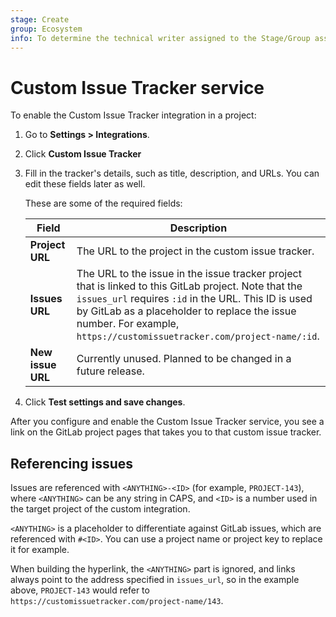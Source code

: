 ```yaml
---
stage: Create
group: Ecosystem
info: To determine the technical writer assigned to the Stage/Group associated with this page, see https://about.gitlab.com/handbook/engineering/ux/technical-writing/#assignments
---
```


# Custom Issue Tracker service

To enable the Custom Issue Tracker integration in a project:

1. Go to **Settings > Integrations**.
1. Click **Custom Issue Tracker**
1. Fill in the tracker's details, such as title, description, and URLs.
   You can edit these fields later as well.

   These are some of the required fields:

   | Field           | Description |
   | --------------- | ----------- |
   | **Project URL**   | The URL to the project in the custom issue tracker. |
   | **Issues URL**    | The URL to the issue in the issue tracker project that is linked to this GitLab project. Note that the `issues_url` requires `:id` in the URL. This ID is used by GitLab as a placeholder to replace the issue number. For example, `https://customissuetracker.com/project-name/:id`. |
   | **New issue URL** | Currently unused. Planned to be changed in a future release. |

1. Click **Test settings and save changes**.

After you configure and enable the Custom Issue Tracker service, you see a link on the GitLab
project pages that takes you to that custom issue tracker.

## Referencing issues

Issues are referenced with `<ANYTHING>-<ID>` (for example, `PROJECT-143`), where `<ANYTHING>` can be any string in CAPS, and `<ID>`
is a number used in the target project of the custom integration.

`<ANYTHING>` is a placeholder to differentiate against GitLab issues, which are referenced with `#<ID>`. You can use a project name or project key to replace it for example.

When building the hyperlink, the `<ANYTHING>` part is ignored, and links always point to the address
specified in `issues_url`, so in the example above, `PROJECT-143` would refer to
`https://customissuetracker.com/project-name/143`.
